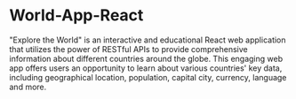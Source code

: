 # World-App-React
"Explore the World" is an interactive and educational React web application that utilizes the power of RESTful APIs to provide comprehensive information about different countries around the globe. 
This engaging web app offers users an opportunity to learn about various countries' key data, including geographical location, population, capital city, currency, language and more.
